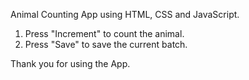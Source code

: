 Animal Counting App using HTML, CSS and JavaScript.

1. Press "Increment" to count the animal.
2. Press "Save" to save the current batch.

Thank you for using the App.
